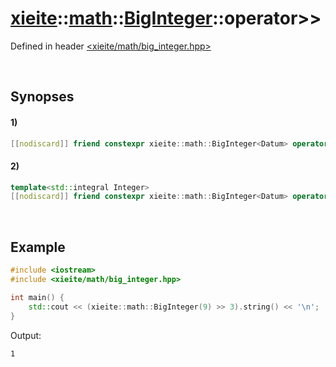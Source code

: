 # [xieite](../../../../../xieite.md)\:\:[math](../../../../../math.md)\:\:[BigInteger<Datum>](../../../../big_integer.md)\:\:operator\>\>
Defined in header [<xieite/math/big_integer.hpp>](../../../../../../../include/xieite/math/big_integer.hpp)

&nbsp;

## Synopses
#### 1)
```cpp
[[nodiscard]] friend constexpr xieite::math::BigInteger<Datum> operator>>(const xieite::math::BigInteger<Datum>& leftOperand, const xieite::math::BigInteger<Datum>& rightOperand) noexcept;
```
#### 2)
```cpp
template<std::integral Integer>
[[nodiscard]] friend constexpr xieite::math::BigInteger<Datum> operator>>(const xieite::math::BigInteger<Datum>& leftOperand, const Integer rightOperand) noexcept;
```

&nbsp;

## Example
```cpp
#include <iostream>
#include <xieite/math/big_integer.hpp>

int main() {
    std::cout << (xieite::math::BigInteger(9) >> 3).string() << '\n';
}
```
Output:
```
1
```
